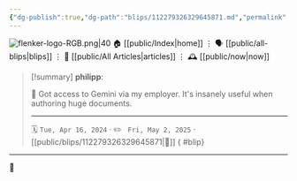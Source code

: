 ```yaml
---
{"dg-publish":true,"dg-path":"blips/112279326329645871.md","permalink":"/blips/112279326329645871/","title":"philipp on mastodon @ 2024-04-16"}
---
```



<div class="transclusion internal-embed is-loaded"><div class="markdown-embed">




![flenker-logo-RGB.png|40](/img/user/attachments/flenker-logo-RGB.png)
🏠 [[public/Index\|home]]  ⋮ 🗣️ [[public/all-blips\|blips]] ⋮  📝 [[public/All Articles\|articles]]  ⋮ 🕰️ [[public/now\|now]]


</div></div>


> [!summary] **philipp**:
>
> 🤖 Got access to Gemini via my employer. It's insanely useful when authoring huge documents.
> - - -
>
> 🗓️ <code>Tue, Apr 16, 2024</code>  · ✏️ <code> Fri, May 2, 2025</code>  · [[public/blips/112279326329645871\|🔗]]
{ #blip}


- - -

 👾

